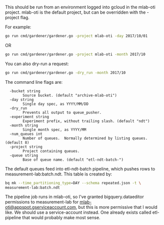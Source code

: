 
This should be run from an environment logged into gcloud in the mlab-oti
project.  mlab-oti is the default project, but can be overridden with the
-project flag.

For example:
```bash
go run cmd/gardener/gardener.go -project mlab-oti -day 2017/10/01
```
OR
```bash
go run cmd/gardener/gardener.go -project mlab-oti -month 2017/10
```

You can also dry-run a request:
```bash
go run cmd/gardener/gardener.go -dry_run -month 2017/10
```

The command line flags are:
```code
  -bucket string
    	Source bucket. (default "archive-mlab-oti")
  -day string
    	Single day spec, as YYYY/MM/DD
  -dry_run
    	Prevents all output to queue_pusher.
  -experiment string
    	Experiment prefix, without trailing slash. (default "ndt")
  -month string
    	Single month spec, as YYYY/MM
  -num_queues int
    	Number of queues.  Normally determined by listing queues. (default 8)
  -project string
    	Project containing queues.
  -queue string
    	Base of queue name. (default "etl-ndt-batch-")
```

The default queues feed into etl-ndt-batch pipeline, which pushes rows to
measurement-lab:batch.ndt.  This table is created by:
```bash
bq mk --time_partitioning_type=DAY --schema repeated.json -t \
measurement-lab:batch.ndt
```

The pipeline job runs in mlab-oti, so I've granted bigquery.dataeditor
permissions to measurement-lab for mlab-oti@appspot.gserviceaccount.com,
but this is more permissive that I would like.  We should use a service-account
instead.  One already exists called etl-pipeline that would
probably make most sense.
